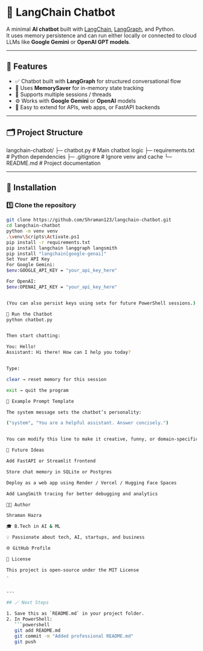# 🤖 LangChain Chatbot

A minimal **AI chatbot** built with [LangChain](https://www.langchain.com/), [LangGraph](https://github.com/langchain-ai/langgraph), and Python.  
It uses memory persistence and can run either locally or connected to cloud LLMs like **Google Gemini** or **OpenAI GPT models**.

---

## 🚀 Features

- ✅ Chatbot built with **LangGraph** for structured conversational flow  
- 💾 Uses **MemorySaver** for in-memory state tracking  
- 🔁 Supports multiple sessions / threads  
- ⚙️ Works with **Google Gemini** or **OpenAI** models  
- 🧩 Easy to extend for APIs, web apps, or FastAPI backends  

---

## 🗂️ Project Structure

langchain-chatbot/
├─ chatbot.py # Main chatbot logic
├─ requirements.txt # Python dependencies
├─ .gitignore # Ignore venv and cache
└─ README.md # Project documentation


---

## 🧰 Installation

### 1️⃣ Clone the repository

```bash
git clone https://github.com/Shraman123/langchain-chatbot.git
cd langchain-chatbot
python -m venv venv
.\venv\Scripts\Activate.ps1
pip install -r requirements.txt
pip install langchain langgraph langsmith
pip install "langchain[google-genai]"
Set Your API Key
For Google Gemini:
$env:GOOGLE_API_KEY = "your_api_key_here"

For OpenAI:
$env:OPENAI_API_KEY = "your_api_key_here"


(You can also persist keys using setx for future PowerShell sessions.)

💬 Run the Chatbot
python chatbot.py


Then start chatting:

You: Hello!
Assistant: Hi there! How can I help you today?


Type:

clear → reset memory for this session

exit → quit the program

🧩 Example Prompt Template

The system message sets the chatbot’s personality:

("system", "You are a helpful assistant. Answer concisely.")


You can modify this line to make it creative, funny, or domain-specific (e.g., “You are a startup advisor who loves giving bold ideas.”)

🌱 Future Ideas

Add FastAPI or Streamlit frontend

Store chat memory in SQLite or Postgres

Deploy as a web app using Render / Vercel / Hugging Face Spaces

Add LangSmith tracing for better debugging and analytics

👨‍💻 Author

Shraman Hazra

🎓 B.Tech in AI & ML

💡 Passionate about tech, AI, startups, and business

🌐 GitHub Profile

🧾 License

This project is open-source under the MIT License
.


---

## 🪄 Next Steps

1. Save this as `README.md` in your project folder.  
2. In PowerShell:
   ```powershell
   git add README.md
   git commit -m "Added professional README.md"
   git push


